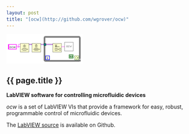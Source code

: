```yaml
---
layout: post
title: "[ocw](http://github.com/wgrover/ocw)"
---
```


[![](images/ocw.png)](http://github.com/wgrover/ocw)

{{ page.title }}
----------------

**LabVIEW software for controlling microfluidic devices**

*ocw* is a set of LabVIEW VIs that provide a framework for easy, robust, programmable control of microfluidic devices.

The [LabVIEW source](http://github.com/wgrover/ocw) is available on Github.